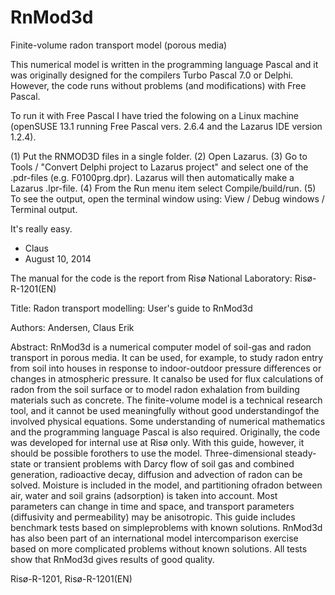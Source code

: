 RnMod3d
=======

Finite-volume radon transport model (porous media)

This numerical model is written in the programming language Pascal and it was originally designed for
the compilers Turbo Pascal 7.0 or Delphi. However, the code runs without problems (and modifications) with Free Pascal. 

To run it with Free Pascal I have tried the folowing on a Linux machine (openSUSE 13.1 running Free Pascal vers. 2.6.4 and the Lazarus IDE version 1.2.4). 

(1) Put the RNMOD3D files in a single folder. (2) Open Lazarus. (3) Go to Tools / "Convert Delphi project to Lazarus project" and select one of the .pdr-files (e.g. F0100prg.dpr). Lazarus will then automatically make a Lazarus .lpr-file. (4) From the Run menu item select Compile/build/run. (5) To see the output, open the terminal window using: View / Debug windows / Terminal output.

It's really easy.

- Claus
- August 10, 2014


The manual for the code is the report from Risø National Laboratory: Risø-R-1201(EN)

Title:
    Radon transport modelling: User's guide to RnMod3d

Authors:
    Andersen, Claus Erik

Abstract:
    RnMod3d is a numerical computer model of soil-gas and radon transport in porous media. It can be used, for example, to study radon entry from soil into houses in response to indoor-outdoor pressure differences or changes in atmospheric pressure. It canalso be used for flux calculations of radon from the soil surface or to model radon exhalation from building materials such as concrete. The finite-volume model is a technical research tool, and it cannot be used meaningfully without good understandingof the involved physical equations. Some understanding of numerical mathematics and the programming language Pascal is also required. Originally, the code was developed for internal use at Risø only. With this guide, however, it should be possible forothers to use the model. Three-dimensional steady-state or transient problems with Darcy flow of soil gas and combined generation, radioactive decay, diffusion and advection of radon can be solved. Moisture is included in the model, and partitioning ofradon between air, water and soil grains (adsorption) is taken into account. Most parameters can change in time and space, and transport parameters (diffusivity and permeability) may be anisotropic. This guide includes benchmark tests based on simpleproblems with known solutions. RnMod3d has also been part of an international model intercomparison exercise based on more complicated problems without known solutions. All tests show that RnMod3d gives results of good quality.

Risø-R-1201, Risø-R-1201(EN)

